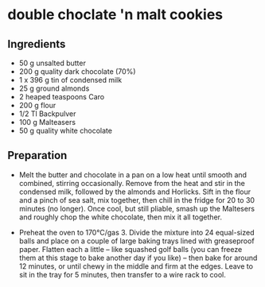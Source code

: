 # double choclate 'n malt cookies

## Ingredients

* 50 g unsalted butter
* 200 g quality dark chocolate (70%)
* 1 x 396 g tin of condensed milk
* 25 g ground almonds
* 2 heaped teaspoons Caro
* 200 g flour
* 1/2 Tl Backpulver
* 100 g Malteasers
* 50 g quality white chocolate

## Preparation

* Melt the butter and chocolate in a pan on a low heat until smooth and combined, stirring occasionally. Remove from the heat and stir in the condensed milk, followed by the almonds and Horlicks. Sift in the flour and a pinch of sea salt, mix together, then chill in the fridge for 20 to 30 minutes (no longer). Once cool, but still pliable, smash up the Maltesers and roughly chop the white chocolate, then mix it all together.

* Preheat the oven to 170°C/gas 3. Divide the mixture into 24 equal-sized balls and place on a couple of large baking trays lined with greaseproof paper. Flatten each a little – like squashed golf balls (you can freeze them at this stage to bake another day if you like) – then bake for around 12 minutes, or until chewy in the middle and firm at the edges. Leave to sit in the tray for 5 minutes, then transfer to a wire rack to cool.
